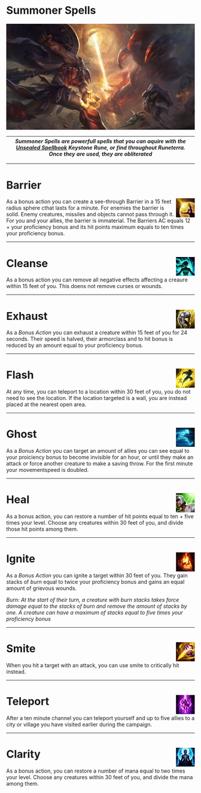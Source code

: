 # Summoner Spells
<img src="https://github.com/Sebastianhju/Runeterra-5e/blob/main/img-Summoners/Art-Smite.png">

|*Summoner Spells are powerfull spells that you can aquire with the [Unsealed Spellbook](https://github.com/Sebastianhju/Runeterra-5e/blob/main/Runes.md#unsealed-spellbook-) Keystone Rune, or find throughout Runeterra. Once they are used, they are obliterated*|
|---|

---

# Barrier 

<img src="https://github.com/Sebastianhju/Runeterra-5e/blob/main/img-Summoners/Barrier_HD.png" align=right width=10% height=10%>
As a bonus action you can create a see-through Barrier in a 15 feet radius sphere cthat lasts for a minute. For enemies the barrier is solid. Enemy creatures, missiles and objects cannot pass through it. For you and your allies, the barrier is immaterial. The Barriers AC equals 12 + your proficiency bonus and its hit points maximum equals to ten times your proficiency bonus. 

---

# Cleanse <img src="https://github.com/Sebastianhju/Runeterra-5e/blob/main/img-Summoners/Cleanse.png" align=right width=10% height=10%>

As a bonus action you can remove all negative effects affecting a creaure within 15 feet of you. This doens not remove curses or wounds. 

---

# Exhaust<img src="https://github.com/Sebastianhju/Runeterra-5e/blob/main/img-Summoners/Exhaust_HD.png" align=right width=10% height=10%>
As a *Bonus Action* you can exhaust a creature within 15 feet of you for 24 seconds. Their speed is halved, their armorclass and to hit bonus is reduced by an amount equal to your proficiency bonus.

---

# Flash<img src="https://github.com/Sebastianhju/Runeterra-5e/blob/main/img-Summoners/Flash_HD.png" align=right width=10% height=10%>
At any time, you can teleport to a location within 30 feet of you, you do not need to see the location. If the location targeted is a wall, you are instead placed at the nearest open area.

---

# Ghost<img src="https://github.com/Sebastianhju/Runeterra-5e/blob/main/img-Summoners/Ghost_HD.png" align=right width=10% height=10%>
As a *Bonus Action* you can target an amount of allies you can see equal to your proiciency bonus to become invisible for an hour, or until they make an attack or force another creature to make a saving throw. For the first minute your movementspeed is doubled.

---

# Heal<img src="https://github.com/Sebastianhju/Runeterra-5e/blob/main/img-Summoners/Heal_HD.png" align=right width=10% height=10%>
As a bonus action, you can restore a number of hit points equal to ten + five times your level. Choose any creatures within 30 feet of you, and divide those hit points among them.

---

# Ignite<img src="https://github.com/Sebastianhju/Runeterra-5e/blob/main/img-Summoners/Ignite_HD.png" align=right width=10% height=10%>
As a *Bonus Action* you can ignite a target within 30 feet of you. They gain stacks of *burn* equal to twice your proficiency bonus and gains an equal amount of grievous wounds. 

_Burn: At the start of their turn, a creature with burn stacks takes force damage equal to the stacks of burn and remove the amount of stacks by one. A creature can have a maximum of stacks equal to five times your proficiency bonus_

---

# Smite<img src="https://github.com/Sebastianhju/Runeterra-5e/blob/main/img-Summoners/Smite_HD.png" align=right width=10% height=10%>
When you hit a target with an attack, you can use smite to critically hit instead.

---

# Teleport<img src="https://github.com/Sebastianhju/Runeterra-5e/blob/main/img-Summoners/Teleport_HD.png" align=right width=10% height=10%>
After a ten minute channel you can teleport yourself and up to five allies to a city or village you have visited earlier during the campaign.

---

# Clarity<img src="https://github.com/Sebastianhju/Runeterra-5e/blob/main/img-Summoners/Clarity.png" align=right width=10% height=10%>
As a bonus action, you can restore a number of mana equal to two times your level. Choose any creatures within 30 feet of you, and divide the mana among them.
